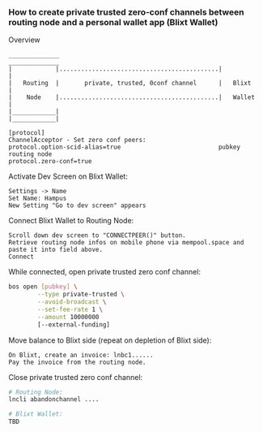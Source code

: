 ### How to create private trusted zero-conf channels between routing node and a personal wallet app (Blixt Wallet)

Overview
```
______________                                            ______________
|            |............................................|            |
|   Routing  |       private, trusted, 0conf channel      |   Blixt    |
|    Node    |............................................|   Wallet   |
|____________|                                            |____________|

[protocol]                                                ChannelAcceptor - Set zero conf peers:
protocol.option-scid-alias=true                           pubkey routing node
protocol.zero-conf=true
```

Activate Dev Screen on Blixt Wallet:
```
Settings -> Name
Set Name: Hampus
New Setting "Go to dev screen" appears
```

Connect Blixt Wallet to Routing Node:
```
Scroll down dev screen to "CONNECTPEER()" button.
Retrieve routing node infos on mobile phone via mempool.space and paste it into field above.
Connect
```

While connected, open private trusted zero conf channel:
```bash
bos open [pubkey] \
        --type private-trusted \
        --avoid-broadcast \
        --set-fee-rate 1 \
        --amount 10000000
        [--external-funding]
```

Move balance to Blixt side (repeat on depletion of Blixt side):
```
On Blixt, create an invoice: lnbc1......
Pay the invoice from the routing node. 
```

Close private trusted zero conf channel:
```bash
# Routing Node:
lncli abandonchannel ....

# Blixt Wallet:
TBD
```

